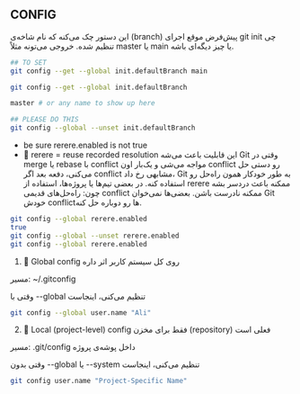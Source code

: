 ## CONFIG

این دستور چک می‌کنه که نام شاخه‌ی (branch) پیش‌فرض موقع اجرای git init چی تنظیم شده. خروجی می‌تونه مثلاً master یا main یا چیز دیگه‌ای باشه.

```bash
## TO SET
git config --get --global init.defaultBranch main
```

```bash
git config --get --global init.defaultBranch

master # or any name to show up here

## PLEASE DO THIS
git config --global --unset init.defaultBranch
```

- be sure rerere.enabled is not true
- 🔁 rerere = reuse recorded resolution
  این قابلیت باعث می‌شه Git وقتی در merge یا rebase با conflict مواجه می‌شی و یک‌بار اون conflict رو دستی حل می‌کنی، دفعه بعد اگر conflict مشابهی رخ داد، Git به طور خودکار همون راه‌حل رو استفاده کنه.
  در بعضی تیم‌ها یا پروژه‌ها، استفاده از rerere ممکنه باعث دردسر بشه چون: راه‌حل‌های قدیمی conflict ممکنه نادرست باشن. بعضی‌ها نمی‌خوان Git خودش conflictها رو دوباره حل کنه.

```bash
git config --global rerere.enabled
true
git config --global --unset rerere.enabled
git config --global rerere.enabled
```

1. 🔹 Global config
   روی کل سیستم کاربر اثر داره

مسیر: ~/.gitconfig

وقتی با --global تنظیم می‌کنی، اینجاست

```bash
git config --global user.name "Ali"
```

2. 🔸 Local (project-level) config
   فقط برای مخزن (repository) فعلی است

مسیر: .git/config داخل پوشه‌ی پروژه

وقتی بدون --global یا --system تنظیم می‌کنی، اینجاست

```bash
git config user.name "Project-Specific Name"
```
